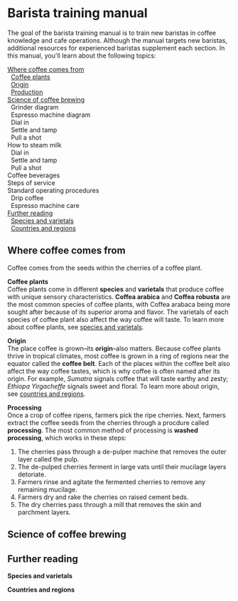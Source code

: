 # Barista training manual  
The goal of the barista training manual is to train new baristas in coffee knowledge and cafe operations. Although the manual targets new baristas, additional resources for experienced baristas supplement each section. In this manual, you'll learn about the following topics: 

[Where coffee comes from](#where-coffee-comes-from)<br>           <!--Use HTML to format collapsable table of contents-->
&nbsp; <a href="#coffee-plants">Coffee plants</a><br>
&nbsp; <a href="#origin">Origin</a><br>
&nbsp; <a href="#production">Production</a><br>
[Science of coffee brewing](#science-of-coffee-brewing)<br> 
&nbsp; Grinder diagram<br>
&nbsp; Espresso machine diagram<br>
&nbsp; Dial in<br>
&nbsp; Settle and tamp<br>
&nbsp; Pull a shot<br>
How to steam milk<br>
&nbsp; Dial in<br>
&nbsp; Settle and tamp<br>
&nbsp; Pull a shot<br>
Coffee beverages<br> 
Steps of service<br>
Standard operating procedures<br> 
&nbsp; Drip coffee<br>
&nbsp; Espresso machine care<br>
[Further reading](#further-reading)<br>
&nbsp; <a href="#species-and-varietals">Species and varietals</a><br> 
&nbsp; <a href="#countries-and-regions">Countries and regions</a><br>

## Where coffee comes from 
Coffee comes from the seeds within the cherries of a coffee plant. 

<!--Add isolated image titled "Diagram of coffee plant anatomy" here-->

<a name="coffee-plants">**Coffee plants**</a><br> 
Coffee plants come in different **species** and **varietals** that produce coffee with unique sensory characteristics. **Coffea arabica** and **Coffea robusta** are the most common species of coffee plants, with Coffea arabaca being more sought after because of its superior aroma and flavor. The varietals of each species of coffee plant also affect the way coffee will taste. To learn more about coffee plants, see <a href="#species-and-varietals">species and varietals</a>. 

<a name="origin">**Origin**</a><br>
The place coffee is grown–its **origin**–also matters. Because coffee plants thrive in tropical climates, most coffee is grown in a ring of regions near the equator called the **coffee belt**. Each of the places within the coffee belt also affect the way coffee tastes, which is why coffee is often named after its origin. For example, *Sumatra* signals coffee that will taste earthy and zesty; *Ethiopa Yirgacheffe* signals sweet and floral. To learn more about origin, see <a href="#countries-and-regions">countries and regions</a>.

<!--Add isolated image titled "The coffee belt" here--> 

<a name="production">**Processing**</a><br>
Once a crop of coffee ripens, farmers pick the ripe cherries. Next, farmers extract the coffee seeds from the cherries through a procdure called **processing**. The most common method of processing is **washed processing**, which works in these steps:  
1. The cherries pass through a de-pulper machine that removes the outer layer called the pulp.
2. The de-pulped cherries ferment in large vats until their mucilage layers detoriate.
3. Farmers rinse and agitate the fermented cherries to remove any remaining mucilage. 
4. Farmers dry and rake the cherries on raised cement beds.
5. The dry cherries pass through a mill that removes the skin and parchment layers. 

<!-- insert diagram for the layers of a coffee cherry--> 

## Science of coffee brewing  

## Further reading 
<a name="species-and-varietals">**Species and varietals**</a>

<a name="countries-and-regions">**Countries and regions**</a> 

